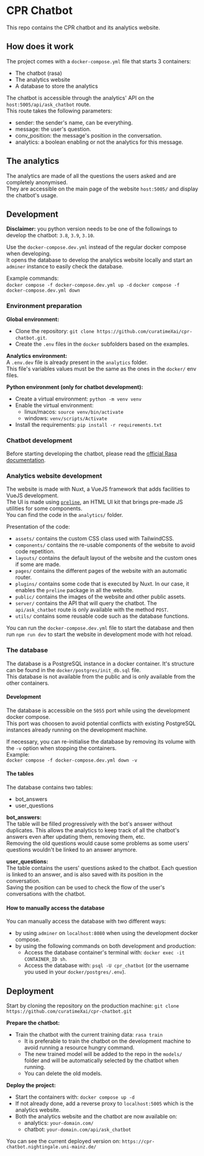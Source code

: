 # CPR Chatbot
This repo contains the CPR chatbot and its analytics website.  

## How does it work
The project comes with a `docker-compose.yml` file that starts 3 containers:
- The chatbot (rasa)
- The analytics website
- A database to store the analytics

The chatbot is accessible through the analytics' API on the `host:5005/api/ask_chatbot` route.  
This route takes the following parameters:
- sender: the sender's name, can be everything.
- message: the user's question.
- conv_position: the message's position in the conversation.
- analytics: a boolean enabling or not the analytics for this message.


## The analytics
The analytics are made of all the questions the users asked and are completely anonymised.  
They are accessible on the main page of the website `host:5005/` and display the chatbot's usage.  


## Development
**Disclaimer:** you python version needs to be one of the followings to develop the chatbot: `3.8`, `3.9`, `3.10`.  

Use the `docker-compose.dev.yml` instead of the regular docker compose when developing.  
It opens the database to develop the analytics website locally and start an `adminer` instance to easily check the database.  

Example commands:  
`docker compose -f docker-compose.dev.yml up -d`
`docker compose -f docker-compose.dev.yml down`

### Environment preparation
**Global environment:**  
- Clone the repository: `git clone https://github.com/curatimeXai/cpr-chatbot.git`.  
- Create the `.env` files in the `docker` subfolders based on the examples.  

**Analytics environment:**  
A `.env.dev` file is already present in the `analytics` folder.  
This file's variables values must be the same as the ones in the `docker/` env files. 

**Python environment (only for chatbot development):**  
- Create a virtual environment: `python -m venv venv`
- Enable the virtual environment:
  - linux/macos: `source venv/bin/activate`
  - windows: `venv/scripts/Activate`
- Install the requirements: `pip install -r requirements.txt`


### Chatbot development
Before starting developing the chatbot, please read the [official Rasa documentation](https://rasa.com/docs/rasa/).  


### Analytics website development
The website is made with Nuxt, a VueJS framework that adds facilities to VueJS development.  
The UI is made using [`preline`](https://preline.co/), an HTML UI kit that brings pre-made JS utilities for some components.  
You can find the code in the `analytics/` folder.  

Presentation of the code:
- `assets/` contains the custom CSS class used with TailwindCSS.
- `components/` contains the re-usable components of the website to avoid code repetition.
- `layouts/` contains the default layout of the website and the custom ones if some are made.
- `pages/` contains the different pages of the website with an automatic router.
- `plugins/` contains some code that is executed by Nuxt. In our case, it enables the `preline` package in all the website.
- `public/` contains the images of the website and other public assets.
- `server/` contains the API that will query the chatbot. The `api/ask_chatbot` route is only available with the method `POST`.
- `utils/` contains some reusable code such as the database functions.

You can run the `docker-compose.dev.yml` file to start the database and then run `npm run dev` to start the website in development mode with hot reload.    

### The database
The database is a PostgreSQL instance in a docker container. It's structure can be found in the `docker/postgres/init_db.sql` file.  
This database is not available from the public and is only available from the other containers.

#### Development
The database is accessible on the `5055` port while using the development docker compose.  
This port was choosen to avoid potential conflicts with existing PostgreSQL instances already running on the development machine.  

If necessary, you can re-initialise the database by removing its volume with the `-v` option when stopping the containers.  
Example:  
`docker compose -f docker-compose.dev.yml down -v`


#### The tables
The database contains two tables:
- bot_answers
- user_questions

**bot_answers:**  
The table will be filled progressively with the bot's answer without duplicates. This allows the analytics to keep track of 
all the chatbot's answers even after updating them, removing them, etc.  
Removing the old questions would cause some problems as some users' questions wouldn't be linked to an answer anymore.  

**user_questions:**  
The table contains the users' questions asked to the chatbot. Each question is linked to an answer, and is also saved with its position in the conversation.  
Saving the position can be used to check the flow of the user's conversations with the chatbot.  

#### How to manually access the database
You can manually access the database with two different ways:
- by using `adminer` on `localhost:8080` when using the development docker compose.
- by using the following commands on both development and production: 
  - Access the database container's terminal with: `docker exec -it CONTAINER_ID sh`.
  - Access the database with: `psql -U cpr_chatbot` (or the username you used in your `docker/postgres/.env`).


## Deployment
Start by cloning the repository on the production machine: `git clone https://github.com/curatimeXai/cpr-chatbot.git`

**Prepare the chatbot:**  
- Train the chatbot with the current training data: `rasa train`
  - It is preferable to train the chatbot on the development machine to avoid running a resource hungry command.
  - The new trained model will be added to the repo in the `models/` folder and will be automatically selected by the chatbot when running.
  - You can delete the old models.

**Deploy the project:**  
- Start the containers with: `docker compose up -d`
- If not already done, add a reverse proxy to `localhost:5005` which is the analytics website.
- Both the analytics website and the chatbot are now available on:
  - analytics: `your-domain.com/`
  - chatbot: `your-domain.com/api/ask_chatbot`

You can see the current deployed version on: `https://cpr-chatbot.nightingale.uni-mainz.de/`